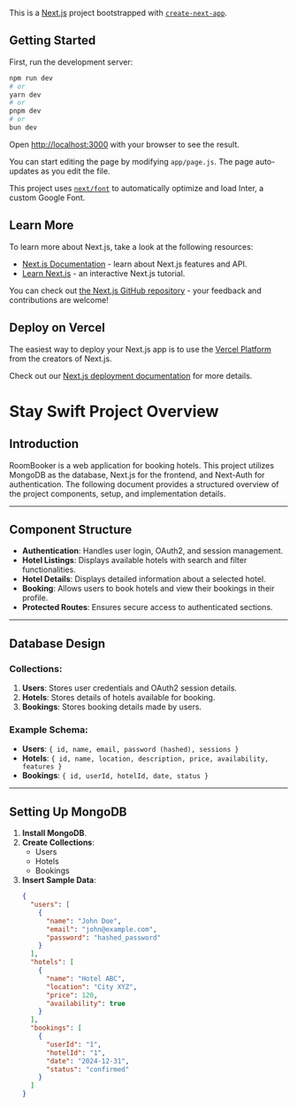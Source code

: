 This is a [Next.js](https://nextjs.org/) project bootstrapped with [`create-next-app`](https://github.com/vercel/next.js/tree/canary/packages/create-next-app).

## Getting Started

First, run the development server:

```bash
npm run dev
# or
yarn dev
# or
pnpm dev
# or
bun dev
```

Open [http://localhost:3000](http://localhost:3000) with your browser to see the result.

You can start editing the page by modifying `app/page.js`. The page auto-updates as you edit the file.

This project uses [`next/font`](https://nextjs.org/docs/basic-features/font-optimization) to automatically optimize and load Inter, a custom Google Font.

## Learn More

To learn more about Next.js, take a look at the following resources:

- [Next.js Documentation](https://nextjs.org/docs) - learn about Next.js features and API.
- [Learn Next.js](https://nextjs.org/learn) - an interactive Next.js tutorial.

You can check out [the Next.js GitHub repository](https://github.com/vercel/next.js/) - your feedback and contributions are welcome!

## Deploy on Vercel

The easiest way to deploy your Next.js app is to use the [Vercel Platform](https://vercel.com/new?utm_medium=default-template&filter=next.js&utm_source=create-next-app&utm_campaign=create-next-app-readme) from the creators of Next.js.

Check out our [Next.js deployment documentation](https://nextjs.org/docs/deployment) for more details.

# Stay Swift Project Overview

## Introduction

RoomBooker is a web application for booking hotels. This project utilizes MongoDB as the database, Next.js for the frontend, and Next-Auth for authentication. The following document provides a structured overview of the project components, setup, and implementation details.

---

## Component Structure

- **Authentication**: Handles user login, OAuth2, and session management.
- **Hotel Listings**: Displays available hotels with search and filter functionalities.
- **Hotel Details**: Displays detailed information about a selected hotel.
- **Booking**: Allows users to book hotels and view their bookings in their profile.
- **Protected Routes**: Ensures secure access to authenticated sections.

---

## Database Design

### Collections:

1. **Users**: Stores user credentials and OAuth2 session details.
2. **Hotels**: Stores details of hotels available for booking.
3. **Bookings**: Stores booking details made by users.

### Example Schema:

- **Users**: `{ id, name, email, password (hashed), sessions }`
- **Hotels**: `{ id, name, location, description, price, availability, features }`
- **Bookings**: `{ id, userId, hotelId, date, status }`

---

## Setting Up MongoDB

1. **Install MongoDB**.
2. **Create Collections**:
   - Users
   - Hotels
   - Bookings
3. **Insert Sample Data**:
   ```json
   {
     "users": [
       {
         "name": "John Doe",
         "email": "john@example.com",
         "password": "hashed_password"
       }
     ],
     "hotels": [
       {
         "name": "Hotel ABC",
         "location": "City XYZ",
         "price": 120,
         "availability": true
       }
     ],
     "bookings": [
       {
         "userId": "1",
         "hotelId": "1",
         "date": "2024-12-31",
         "status": "confirmed"
       }
     ]
   }
   ```
